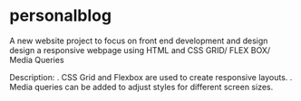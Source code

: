 # personalblog
A new website project to focus on front end development and design
design a responsive webpage using HTML and CSS GRID/ FLEX BOX/ Media Queries

Description:
. CSS Grid and Flexbox are used to create responsive layouts.
. Media queries can be added to adjust styles for different screen sizes.





